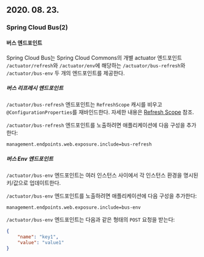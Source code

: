 ## 2020. 08. 23.

### Spring Cloud Bus(2)

#### 버스 엔드포인트

Spring Cloud Bus는 Spring Cloud Commons의 개별 actuator 엔드포인트 `/actuator/refresh`와 `/actuator/env`에 해당하는 `/actuator/bus-refresh`와 `/actuator/bus-env` 두 개의 엔드포인트를 제공한다.

##### 버스 리프레시 엔드포인트

`/actuator/bus-refresh` 엔드포인트는 `RefreshScope` 캐시를 비우고 `@ConfigurationProperties`를 재바인드한다. 자세한 내용은 [Refresh Scope][spring-cloud-bus-refresh-scope] 참조.

`/actuator/bus-refresh` 엔드포인트를 노출하려면 애플리케이션에 다음 구성을 추가한다:

```properties
management.endpoints.web.exposure.include=bus-refresh
```

##### 버스 Env 엔드포인트

`/actuator/bus-env` 엔드포인트는 여러 인스턴스 사이에서 각 인스턴스 환경을 명시된 키/값으로 업데이트한다.

`/actuator/bus-env` 엔드포인트를 노출하려면 애플리케이션에 다음 구성을 추가한다:

```properties
management.endpoints.web.exposure.include=bus-env
```

`/actuator/bus-env` 엔드포인트는 다음과 같은 형태의 `POST` 요청을 받는다:

```json
{
    "name": "key1",
    "value": "value1"
}
```



[spring-cloud-bus-refresh-scope]: https://cloud.spring.io/spring-cloud-static/spring-cloud-bus/2.2.2.RELEASE/reference/html/#refresh-scope